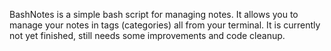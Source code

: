 BashNotes is a simple bash script for managing notes. It allows you to manage your notes in tags (categories) all from your terminal. It is currently not yet finished, still needs some improvements and code cleanup.
